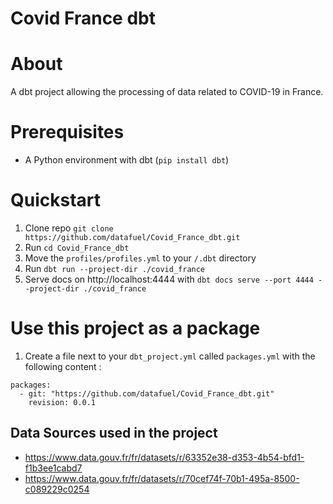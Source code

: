 # Covid France dbt

# About
A dbt project allowing the processing of data related to COVID-19 in France.

# Prerequisites
- A Python environment with dbt (`pip install dbt`)

# Quickstart
1. Clone repo `git clone https://github.com/datafuel/Covid_France_dbt.git`
2. Run `cd Covid_France_dbt`
4. Move the `profiles/profiles.yml` to your `/.dbt` directory
5. Run `dbt run --project-dir ./covid_france`
6. Serve docs on http://localhost:4444 with `dbt docs serve --port 4444 --project-dir ./covid_france`   

# Use this project as a package
1. Create a file next to your `dbt_project.yml` called `packages.yml` with the following content : 
```
packages:
  - git: "https://github.com/datafuel/Covid_France_dbt.git"
    revision: 0.0.1
```
## Data Sources used in the project

- https://www.data.gouv.fr/fr/datasets/r/63352e38-d353-4b54-bfd1-f1b3ee1cabd7
- https://www.data.gouv.fr/fr/datasets/r/70cef74f-70b1-495a-8500-c089229c0254
  
